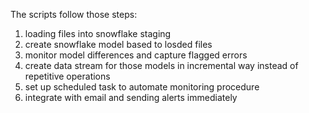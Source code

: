 The scripts follow those steps:
1. loading files into snowflake staging
2. create snowflake model based to losded files
3. monitor model differences and capture flagged errors
4. create data stream for those models in incremental way instead of repetitive operations
5. set up scheduled task to automate monitoring procedure
6. integrate with email and sending alerts immediately
